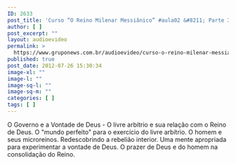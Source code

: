```yaml
---
ID: 2633
post_title: 'Curso “O Reino Milenar Messiânico” #aula02 &#8211; Parte 3'
author: [ ]
post_excerpt: ""
layout: audioevideo
permalink: >
  https://www.gruponews.com.br/audioevideo/curso-o-reino-milenar-messianico-aula02-parte-3
published: true
post_date: 2012-07-26 15:30:34
image-xl: ""
image-l: ""
image-sq-l: ""
image-sq-m: ""
categories: [ ]
tags: [ ]
---
```

O Governo e a Vontade de Deus - O livre arbítrio e sua relação com o Reino de Deus. O "mundo perfeito" para o exercício do livre arbítrio. O homem e seus microreinos. Redescobrindo a rebelião interior. Uma mente apropriada para experimentar a vontade de Deus. O prazer de Deus e do homem na consolidação do Reino.
<div></div>